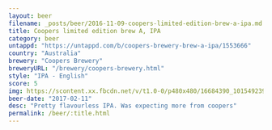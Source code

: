 ```yaml
---
layout: beer
filename: _posts/beer/2016-11-09-coopers-limited-edition-brew-a-ipa.md
title: Coopers limited edition brew A, IPA
category: beer
untappd: "https://untappd.com/b/coopers-brewery-brew-a-ipa/1553666"
country: "Australia"
brewery: "Coopers Brewery"
breweryURL: "/brewery/coopers-brewery.html"
style: "IPA - English"
score: 5
img: https://scontent.xx.fbcdn.net/v/t1.0-0/p480x480/16684390_10154923954038745_3907314938493339871_n.jpg?oh=865bcafd45251d19ae05c5e98831c43e&oe=59C51B3C
beer-date: "2017-02-11"
desc: "Pretty flavourless IPA. Was expecting more from coopers"
permalink: /beer/:title.html
---
```

